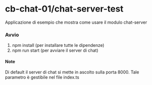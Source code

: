 # cb-chat-01/chat-server-test

Applicazione di esempio che mostra come usare il modulo chat-server

### Avvio

1. npm install (per installare tutte le dipendenze)
2. npm run start (per avviare il server di chat)

#### Note

Di default il server di chat si mette in ascolto sulla porta 8000. Tale parametro è gestibile nel file index.ts